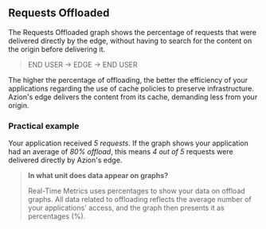 ## Requests Offloaded

The Requests Offloaded graph shows the percentage of requests that were delivered directly by the edge, without having to search for the content on the origin before delivering it.

> END USER -> EDGE -> END USER

The higher the percentage of offloading, the better the efficiency of your applications regarding the use of cache policies to preserve infrastructure. Azion's edge delivers the content from its cache, demanding less from your origin.

### Practical example

Your application received *5 requests*. If the graph shows your application had an average of *80% offload*, this means *4 out of 5* requests were delivered directly by Azion's edge.

> **In what unit does data appear on graphs?**
>
> Real-Time Metrics uses percentages to show your data on offload graphs. All data related to offloading reflects the average number of your applications' access, and the graph then presents it as percentages (%).